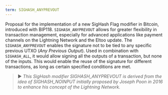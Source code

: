 ```yaml
---
term: SIGHASH_ANYPREVOUT
---
```


Proposal for the implementation of a new SigHash Flag modifier in Bitcoin, introduced with BIP118. `SIGHASH_ANYPREVOUT` allows for greater flexibility in transaction management, especially for advanced applications like payment channels on the Lightning Network and the Eltoo update. The `SIGHASH_ANYPREVOUT` enables the signature not to be tied to any specific previous UTXO (*Any Previous Output*). Used in combination with `SIGHASH_ALL`, it would allow signing all the outputs of a transaction, but none of the inputs. This would enable the reuse of the signature for different transactions, as long as certain specified conditions are met.

> ► *This SigHash modifier SIGHASH_ANYPREVOUT is derived from the idea of SIGHASH_NOINPUT initially proposed by Joseph Poon in 2016 to enhance his concept of the Lightning Network.*